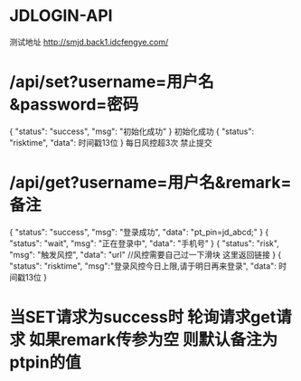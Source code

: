 # JDLOGIN-API
测试地址 http://smjd.back1.idcfengye.com/
# /api/set?username=用户名&password=密码
{
    "status": "success",
    "msg": "初始化成功"
}
初始化成功
{
    "status": "risktime",
    "data": 时间戳13位
}
每日风控超3次 禁止提交
# /api/get?username=用户名&remark=备注
{
    "status": "success",
    "msg": "登录成功",
    "data": "pt_pin=jd_abcd;"
}
{
    "status": "wait",
    "msg": "正在登录中",
    "data": "手机号"
}
{
    "status": "risk",
    "msg": "触发风控",
    "data": "url" //风控需要自己过一下滑块 这里返回链接
}
{
    "status": "risktime",
    "msg":"登录风控今日上限,请于明日再来登录",
    "data": 时间戳13位
}
# 当SET请求为success时 轮询请求get请求 如果remark传参为空 则默认备注为ptpin的值
